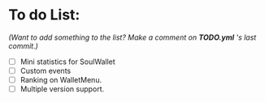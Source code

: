 # To do List:

*(Want to add something to the list? Make a comment on **TODO.yml** 's last commit.)*

- [ ] Mini statistics for SoulWallet
- [ ] Custom events
- [ ] Ranking on WalletMenu.
- [ ] Multiple version support.